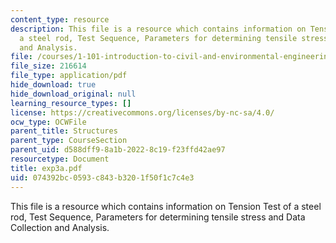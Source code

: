 ```yaml
---
content_type: resource
description: This file is a resource which contains information on Tension Test of
  a steel rod, Test Sequence, Parameters for determining tensile stress and Data Collection
  and Analysis.
file: /courses/1-101-introduction-to-civil-and-environmental-engineering-design-i-fall-2006/074392bc0593c843b3201f50f1c7c4e3_exp3a.pdf
file_size: 216614
file_type: application/pdf
hide_download: true
hide_download_original: null
learning_resource_types: []
license: https://creativecommons.org/licenses/by-nc-sa/4.0/
ocw_type: OCWFile
parent_title: Structures
parent_type: CourseSection
parent_uid: d588dff9-8a1b-2022-8c19-f23ffd42ae97
resourcetype: Document
title: exp3a.pdf
uid: 074392bc-0593-c843-b320-1f50f1c7c4e3
---
```

This file is a resource which contains information on Tension Test of a steel rod, Test Sequence, Parameters for determining tensile stress and Data Collection and Analysis.
